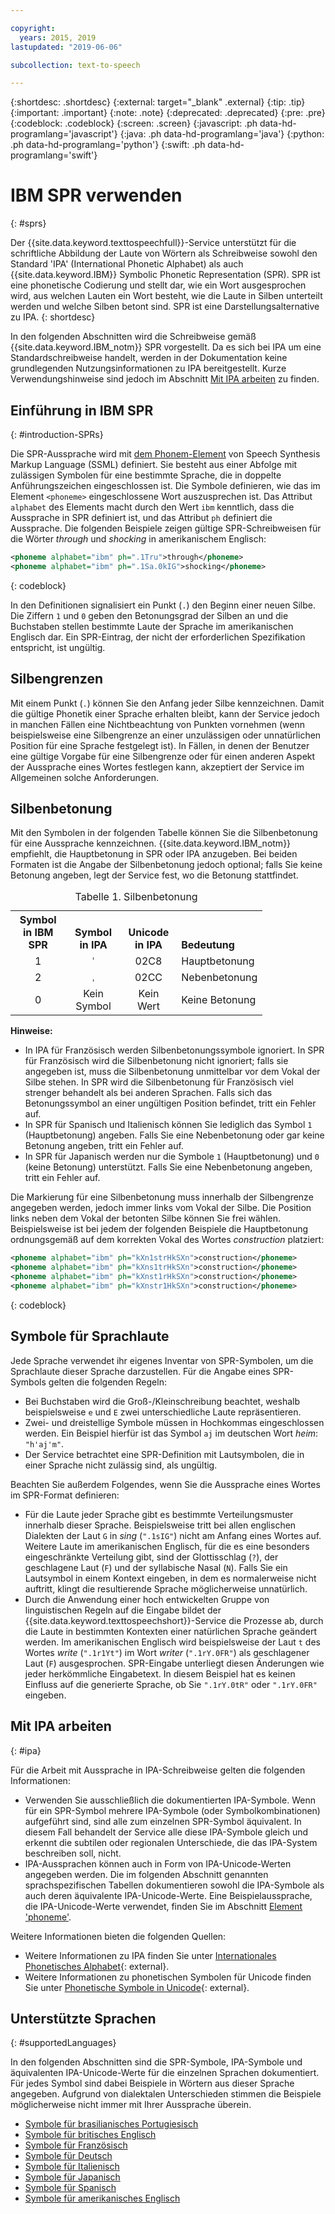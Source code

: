 ```yaml
---

copyright:
  years: 2015, 2019
lastupdated: "2019-06-06"

subcollection: text-to-speech

---
```


{:shortdesc: .shortdesc}
{:external: target="_blank" .external}
{:tip: .tip}
{:important: .important}
{:note: .note}
{:deprecated: .deprecated}
{:pre: .pre}
{:codeblock: .codeblock}
{:screen: .screen}
{:javascript: .ph data-hd-programlang='javascript'}
{:java: .ph data-hd-programlang='java'}
{:python: .ph data-hd-programlang='python'}
{:swift: .ph data-hd-programlang='swift'}

# IBM SPR verwenden
{: #sprs}

Der {{site.data.keyword.texttospeechfull}}-Service unterstützt für die schriftliche Abbildung der Laute von Wörtern als Schreibweise sowohl den Standard 'IPA' (International Phonetic Alphabet) als auch {{site.data.keyword.IBM}} Symbolic Phonetic Representation (SPR). SPR ist eine phonetische Codierung und stellt dar, wie ein Wort ausgesprochen wird, aus welchen Lauten ein Wort besteht, wie die Laute in Silben unterteilt werden und welche Silben betont sind. SPR ist eine Darstellungsalternative zu IPA.
{: shortdesc}

In den folgenden Abschnitten wird die Schreibweise gemäß {{site.data.keyword.IBM_notm}} SPR vorgestellt. Da es sich bei IPA um eine Standardschreibweise handelt, werden in der Dokumentation keine grundlegenden Nutzungsinformationen zu IPA bereitgestellt. Kurze Verwendungshinweise sind jedoch im Abschnitt [Mit IPA arbeiten](#ipa) zu finden.

## Einführung in IBM SPR
{: #introduction-SPRs}

Die SPR-Aussprache wird mit [dem Phonem-Element](/docs/services/text-to-speech?topic=text-to-speech-elements#phoneme_element) von Speech Synthesis Markup Language (SSML) definiert. Sie besteht aus einer Abfolge mit zulässigen Symbolen für eine bestimmte Sprache, die in doppelte Anführungszeichen eingeschlossen ist. Die Symbole definieren, wie das im Element `<phoneme>` eingeschlossene Wort auszusprechen ist. Das Attribut `alphabet` des Elements macht durch den Wert `ibm` kenntlich, dass die Aussprache in SPR definiert ist, und das Attribut `ph` definiert die Aussprache. Die folgenden Beispiele zeigen gültige SPR-Schreibweisen für die Wörter *through* und *shocking* in amerikanischem Englisch:

```xml
<phoneme alphabet="ibm" ph=".1Tru">through</phoneme>
<phoneme alphabet="ibm" ph=".1Sa.0kIG">shocking</phoneme>
```
{: codeblock}

In den Definitionen signalisiert ein Punkt (`.`) den Beginn einer neuen Silbe. Die Ziffern `1` und `0` geben den Betonungsgrad der Silben an und die Buchstaben stellen bestimmte Laute der Sprache im amerikanischen Englisch dar. Ein SPR-Eintrag, der nicht der erforderlichen Spezifikation entspricht, ist ungültig.

## Silbengrenzen

Mit einem Punkt (`.`) können Sie den Anfang jeder Silbe kennzeichnen. Damit die gültige Phonetik einer Sprache erhalten bleibt, kann der Service jedoch in manchen Fällen eine Nichtbeachtung von Punkten vornehmen (wenn beispielsweise eine Silbengrenze an einer unzulässigen oder unnatürlichen Position für eine Sprache festgelegt ist). In Fällen, in denen der Benutzer eine gültige Vorgabe für eine Silbengrenze oder für einen anderen Aspekt der Aussprache eines Wortes festlegen kann, akzeptiert der Service im Allgemeinen solche Anforderungen.

## Silbenbetonung

Mit den Symbolen in der folgenden Tabelle können Sie die Silbenbetonung für eine Aussprache kennzeichnen. {{site.data.keyword.IBM_notm}} empfiehlt, die Hauptbetonung in SPR oder IPA anzugeben. Bei beiden Formaten ist die Angabe der Silbenbetonung jedoch optional; falls Sie keine Betonung angeben, legt der Service fest, wo die Betonung stattfindet.

<table style="width:80%">
  <caption>Tabelle 1. Silbenbetonung</caption>
  <tr>
    <th style="width:22%; text-align:center; vertical-align:bottom">
      Symbol in IBM SPR
    </th>
    <th style="width:22%; text-align:center; vertical-align:bottom">
      Symbol in IPA
    </th>
    <th style="width:22%; text-align:center; vertical-align:bottom">
      Unicode in IPA
    </th>
    <th style="text-align:left; vertical-align:bottom">
      Bedeutung
    </th>
  </tr>
  <tr>
    <td style="text-align:center">
      1
    </td>
    <td style="text-align:center">
      <code>&#712;</code>
    </td>
    <td style="text-align:center">
      02C8
    </td>
    <td>
      Hauptbetonung
    </td>
  </tr>
  <tr>
    <td style="text-align:center">
      2
    </td>
    <td style="text-align:center">
      <code>&#716;</code>
    </td>
    <td style="text-align:center">
      02CC
    </td>
    <td>
      Nebenbetonung
    </td>
  </tr>
  <tr>
    <td style="text-align:center">
      0
    </td>
    <td style="text-align:center">Kein Symbol</td>
    <td style="text-align:center">Kein Wert</td>
    <td>
      Keine Betonung
    </td>
  </tr>
</table>

**Hinweise:**

-   In IPA für Französisch werden Silbenbetonungssymbole ignoriert. In SPR für Französisch wird die Silbenbetonung nicht ignoriert; falls sie angegeben ist, muss die Silbenbetonung unmittelbar vor dem Vokal der Silbe stehen. In SPR wird die Silbenbetonung für Französisch viel strenger behandelt als bei anderen Sprachen. Falls sich das Betonungssymbol an einer ungültigen Position befindet, tritt ein Fehler auf.
-   In SPR für Spanisch und Italienisch können Sie lediglich das Symbol `1` (Hauptbetonung) angeben. Falls Sie eine Nebenbetonung oder gar keine Betonung angeben, tritt ein Fehler auf.
-   In SPR für Japanisch werden nur die Symbole `1` (Hauptbetonung) und `0` (keine Betonung) unterstützt. Falls Sie eine Nebenbetonung angeben, tritt ein Fehler auf.

Die Markierung für eine Silbenbetonung muss innerhalb der Silbengrenze angegeben werden, jedoch immer links vom Vokal der Silbe. Die Position links neben dem Vokal der betonten Silbe können Sie frei wählen. Beispielsweise ist bei jedem der folgenden Beispiele die Hauptbetonung ordnungsgemäß auf dem korrekten Vokal des Wortes *construction* platziert:

```xml
<phoneme alphabet="ibm" ph="kXn1strHkSXn">construction</phoneme>
<phoneme alphabet="ibm" ph="kXns1trHkSXn">construction</phoneme>
<phoneme alphabet="ibm" ph="kXnst1rHkSXn">construction</phoneme>
<phoneme alphabet="ibm" ph="kXnstr1HkSXn">construction</phoneme>
```
{: codeblock}

## Symbole für Sprachlaute

Jede Sprache verwendet ihr eigenes Inventar von SPR-Symbolen, um die Sprachlaute dieser Sprache darzustellen. Für die Angabe eines SPR-Symbols gelten die folgenden Regeln:

-   Bei Buchstaben wird die Groß-/Kleinschreibung beachtet, weshalb beispielsweise `e` und `E` zwei unterschiedliche Laute repräsentieren.
-   Zwei- und dreistellige Symbole müssen in Hochkommas eingeschlossen werden. Ein Beispiel hierfür ist das Symbol `aj` im deutschen Wort *heim*: `"h'aj'm"`.
-   Der Service betrachtet eine SPR-Definition mit Lautsymbolen, die in einer Sprache nicht zulässig sind, als ungültig.

Beachten Sie außerdem Folgendes, wenn Sie die Aussprache eines Wortes im SPR-Format definieren:

-   Für die Laute jeder Sprache gibt es bestimmte Verteilungsmuster innerhalb dieser Sprache. Beispielsweise tritt bei allen englischen Dialekten der Laut `G` in *sing* (`".1sIG"`) nicht am Anfang eines Wortes auf. Weitere Laute im amerikanischen Englisch, für die es eine besonders eingeschränkte Verteilung gibt, sind der Glottisschlag (`?`), der geschlagene Laut (`F`) und der syllabische Nasal (`N`). Falls Sie ein Lautsymbol in einem Kontext eingeben, in dem es normalerweise nicht auftritt, klingt die resultierende Sprache möglicherweise unnatürlich.
-   Durch die Anwendung einer hoch entwickelten Gruppe von linguistischen Regeln auf die Eingabe bildet der {{site.data.keyword.texttospeechshort}}-Service die Prozesse ab, durch die Laute in bestimmten Kontexten einer natürlichen Sprache geändert werden. Im amerikanischen Englisch wird beispielsweise der Laut `t` des Wortes *write* (`".1r1Yt"`) im Wort *writer* (`".1rY.0FR"`) als geschlagener Laut (`F`) ausgesprochen. SPR-Eingabe unterliegt diesen Änderungen wie jeder herkömmliche Eingabetext. In diesem Beispiel hat es keinen Einfluss auf die generierte Sprache, ob Sie `".1rY.0tR"` oder `".1rY.0FR"` eingeben.

## Mit IPA arbeiten
{: #ipa}

Für die Arbeit mit Aussprache in IPA-Schreibweise gelten die folgenden Informationen:

-   Verwenden Sie ausschließlich die dokumentierten IPA-Symbole. Wenn für ein SPR-Symbol mehrere IPA-Symbole (oder Symbolkombinationen) aufgeführt sind, sind alle zum einzelnen SPR-Symbol äquivalent. In diesem Fall behandelt der Service alle diese IPA-Symbole gleich und erkennt die subtilen oder regionalen Unterschiede, die das IPA-System beschreiben soll, nicht.
-   IPA-Aussprachen können auch in Form von IPA-Unicode-Werten angegeben werden. Die im folgenden Abschnitt genannten sprachspezifischen Tabellen dokumentieren sowohl die IPA-Symbole als auch deren äquivalente IPA-Unicode-Werte. Eine Beispielaussprache, die IPA-Unicode-Werte verwendet, finden Sie im Abschnitt [Element 'phoneme'](/docs/services/text-to-speech?topic=text-to-speech-elements#phoneme_element).

Weitere Informationen bieten die folgenden Quellen:

-   Weitere Informationen zu IPA finden Sie unter [Internationales Phonetisches Alphabet](https://wikipedia.org/wiki/International_Phonetic_Alphabet){: external}.
-   Weitere Informationen zu phonetischen Symbolen für Unicode finden Sie unter [Phonetische Symbole in Unicode](https://wikipedia.org/wiki/Phonetic_symbols_in_Unicode){: external}.

## Unterstützte Sprachen
{: #supportedLanguages}

In den folgenden Abschnitten sind die SPR-Symbole, IPA-Symbole und äquivalenten IPA-Unicode-Werte für die einzelnen Sprachen dokumentiert. Für jedes Symbol sind dabei Beispiele in Wörtern aus dieser Sprache angegeben. Aufgrund von dialektalen Unterschieden stimmen die Beispiele möglicherweise nicht immer mit Ihrer Aussprache überein.

-   [Symbole für brasilianisches Portugiesisch](/docs/services/text-to-speech?topic=text-to-speech-ptSymbols)
-   [Symbole für britisches Englisch](/docs/services/text-to-speech?topic=text-to-speech-gbSymbols)
-   [Symbole für Französisch](/docs/services/text-to-speech?topic=text-to-speech-frSymbols)
-   [Symbole für Deutsch](/docs/services/text-to-speech?topic=text-to-speech-deSymbols)
-   [Symbole für Italienisch](/docs/services/text-to-speech?topic=text-to-speech-itSymbols)
-   [Symbole für Japanisch](/docs/services/text-to-speech?topic=text-to-speech-jaSymbols)
-   [Symbole für Spanisch](/docs/services/text-to-speech?topic=text-to-speech-esSymbols)
-   [Symbole für amerikanisches Englisch](/docs/services/text-to-speech?topic=text-to-speech-usSymbols)
